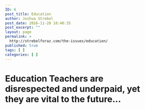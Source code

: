 ```yaml
---
ID: 6
post_title: Education
author: Joshua Strebel
post_date: 2016-11-20 18:40:35
post_excerpt: ""
layout: page
permalink: >
  http://strebelforaz.com/the-issues/education/
published: true
tags: [ ]
categories: [ ]
---
```

# Education Teachers are disrespected and underpaid, yet they are vital to the future...